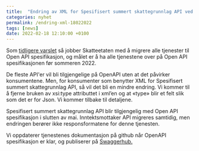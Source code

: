 ```yaml
---
title:  "Endring av XML for Spesifisert summert skattegrunnlag API ved overgang til OpenAPI spesifikasjon"
categories: nyhet
permalink: /endring-xml-18022022
tags: [news]
date: 2022-02-18 12:10:00 +0100
---
```

Som [tidligere varslet](https://skatteetaten.github.io/datasamarbeid-api-dokumentasjon/overgang-open-api-spec-14012022) så jobber Skatteetaten med å migrere alle tjenester til Open API spesifikasjon, og målet er å ha alle tjenestene over på Open API spesifikasjonen før sommeren 2022.

De fleste API'er vil bli tilgjengelige på OpenAPI uten at det påvirker konsumentene. Men, for konsumenter som benytter XML for Spesifisert summert skattegrunnlag API, så vil det bli en mindre endring. Vi kommer til å fjerne bruken av xsi:type attributtet i xml’en og at «type» blir et felt slik som det er for Json. Vi kommer tilbake til detaljene.

Spesifisert summert skattegrunnlag API blir tilgjengelig med Open API spesifikasjon i slutten av mai. Inntektsmottaker API migreres samtidig, men endringen berører ikke responsformatene for denne tjenesten.

Vi oppdaterer tjenestenes dokumentasjon på github når OpenAPI spesifikasjon er klar, og publiserer på [Swaggerhub.](https://app.swaggerhub.com/search?type=API&owner=Skatteetaten_Deling)
